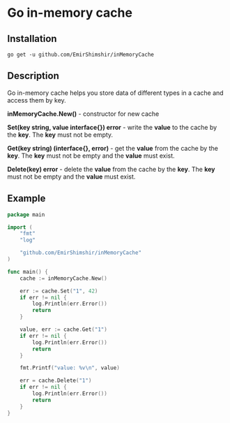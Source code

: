 # Go in-memory cache

## Installation

```
go get -u github.com/EmirShimshir/inMemoryCache
```

## Description
Go in-memory cache helps you store data of different types in a cache and access them by key.

__inMemoryCache.New()__ - constructor for new cache

__Set(key string, value interface{}) error__ - write the __value__ to the cache by the __key__. The __key__ must not be empty.

__Get(key string) (interface{}, error)__ - get the __value__ from the cache by the __key__. The __key__ must not be empty and the __value__ must exist.

__Delete(key) error__ - delete the __value__ from the cache by the __key__. The __key__ must not be empty and the __value__ must exist.

## Example

```go
package main

import (
	"fmt"
	"log"

	"github.com/EmirShimshir/inMemoryCache"
)

func main() {
	cache := inMemoryCache.New()

	err := cache.Set("1", 42)
	if err != nil {
		log.Println(err.Error())
		return
	}

	value, err := cache.Get("1")
	if err != nil {
		log.Println(err.Error())
		return
	}

	fmt.Printf("value: %v\n", value)

	err = cache.Delete("1")
	if err != nil {
		log.Println(err.Error())
		return
	}
}

```
